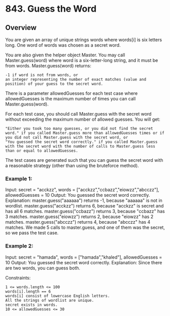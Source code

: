 # 843. Guess the Word

## Overview
You are given an array of unique strings words where words[i] is six letters long. One word of words was chosen as a secret word.

You are also given the helper object Master. You may call Master.guess(word) where word is a six-letter-long string, and it must be from words. Master.guess(word) returns:

    -1 if word is not from words, or
    an integer representing the number of exact matches (value and position) of your guess to the secret word.

There is a parameter allowedGuesses for each test case where allowedGuesses is the maximum number of times you can call Master.guess(word).

For each test case, you should call Master.guess with the secret word without exceeding the maximum number of allowed guesses. You will get:

    "Either you took too many guesses, or you did not find the secret word." if you called Master.guess more than allowedGuesses times or if you did not call Master.guess with the secret word, or
    "You guessed the secret word correctly." if you called Master.guess with the secret word with the number of calls to Master.guess less than or equal to allowedGuesses.

The test cases are generated such that you can guess the secret word with a reasonable strategy (other than using the bruteforce method).

 

### Example 1:

Input: secret = "acckzz", words = ["acckzz","ccbazz","eiowzz","abcczz"], allowedGuesses = 10
Output: You guessed the secret word correctly.
Explanation:
master.guess("aaaaaa") returns -1, because "aaaaaa" is not in wordlist.
master.guess("acckzz") returns 6, because "acckzz" is secret and has all 6 matches.
master.guess("ccbazz") returns 3, because "ccbazz" has 3 matches.
master.guess("eiowzz") returns 2, because "eiowzz" has 2 matches.
master.guess("abcczz") returns 4, because "abcczz" has 4 matches.
We made 5 calls to master.guess, and one of them was the secret, so we pass the test case.

### Example 2:

Input: secret = "hamada", words = ["hamada","khaled"], allowedGuesses = 10
Output: You guessed the secret word correctly.
Explanation: Since there are two words, you can guess both.

 

Constraints:

    1 <= words.length <= 100
    words[i].length == 6
    words[i] consist of lowercase English letters.
    All the strings of wordlist are unique.
    secret exists in words.
    10 <= allowedGuesses <= 30

